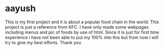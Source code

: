 # aayush
This is my first project and it is about a popular food chain in the world. This project is just a reference from KFC. I have only made some webpages including menus and pic of foods by use of html.
Since it is just for first time experience i have not been able to put  my 100% into this but from now i will try to give my best efforts. Thank you 

